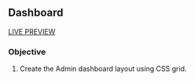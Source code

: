## Dashboard

[LIVE PREVIEW](https://acdeguia.github.io/dashboard/)

### Objective
1. Create the Admin dashboard layout using CSS grid.
